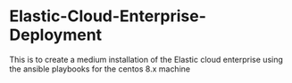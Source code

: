 # Elastic-Cloud-Enterprise-Deployment
This is to create a medium installation of the Elastic cloud enterprise using the ansible playbooks for the centos 8.x machine
